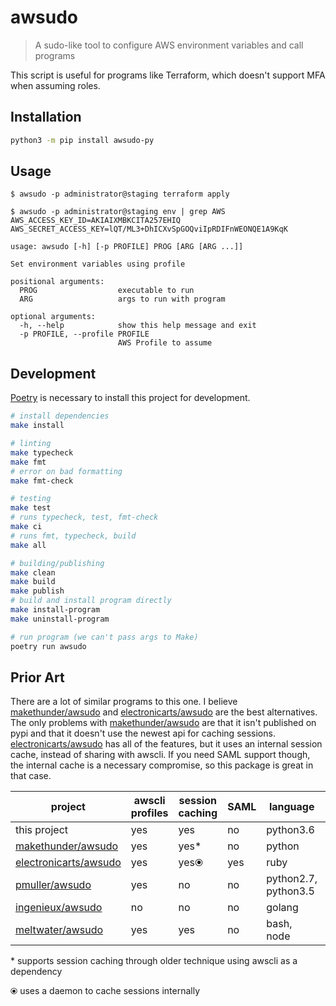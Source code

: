 # awsudo
> A sudo-like tool to configure AWS environment variables and call programs

This script is useful for programs like Terraform, which doesn't support MFA when assuming roles. 


## Installation
```sh
python3 -m pip install awsudo-py
```

## Usage
```console
$ awsudo -p administrator@staging terraform apply

$ awsudo -p administrator@staging env | grep AWS
AWS_ACCESS_KEY_ID=AKIAIXMBKCITA257EHIQ
AWS_SECRET_ACCESS_KEY=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
```

```
usage: awsudo [-h] [-p PROFILE] PROG [ARG [ARG ...]]

Set environment variables using profile

positional arguments:
  PROG                  executable to run
  ARG                   args to run with program

optional arguments:
  -h, --help            show this help message and exit
  -p PROFILE, --profile PROFILE
                        AWS Profile to assume
```

## Development
[Poetry][poetry] is necessary to install this project for development.
```sh
# install dependencies
make install

# linting
make typecheck
make fmt
# error on bad formatting
make fmt-check

# testing
make test
# runs typecheck, test, fmt-check
make ci
# runs fmt, typecheck, build
make all 

# building/publishing
make clean
make build
make publish
# build and install program directly
make install-program
make uninstall-program

# run program (we can't pass args to Make)
poetry run awsudo
```
[poetry]: https://github.com/sdispater/poetry

## Prior Art
There are a lot of similar programs to this one. I believe [makethunder/awsudo][0] and [electronicarts/awsudo][1] are the best alternatives. The only problems with [makethunder/awsudo][0] are that it isn't published on pypi and that it doesn't use the newest api for caching sessions. [electronicarts/awsudo][1] has all of the features, but it uses an internal session cache, instead of sharing with awscli. If you need SAML support though, the internal cache is a necessary compromise, so this package is great in that case.

project|awscli profiles|session caching|SAML|language|published
---|---|---|---|---|---
this project|yes|yes|no|python3.6|pypi
[makethunder/awsudo][0]|yes|yes*|no|python|github
[electronicarts/awsudo][1]|yes|yes⦿|yes|ruby|rubygems
[pmuller/awsudo][2]|yes|no|no|python2.7, python3.5|pypi
[ingenieux/awsudo][3]|no|no|no|golang|no
[meltwater/awsudo][4]|yes|yes|no|bash, node|npm, dockerhub

\*  supports session caching through older technique using awscli as a dependency

⦿ uses a daemon to cache sessions internally

[0]: https://github.com/makethunder/awsudo
[1]: https://github.com/electronicarts/awsudo
[2]: https://github.com/pmuller/awsudo
[3]: https://github.com/ingenieux/awsudo
[4]: https://github.com/meltwater/awsudo
